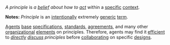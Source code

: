 *A principle* is *a [belief](https://github.com/gcassel/Modular-Organization-Terminology/blob/master/terms/believe.md) about how to [act](https://github.com/gcassel/Modular-Organization-Terminology/blob/master/terms/action.md)* within a [specific](https://github.com/gcassel/Modular-Organization-Terminology/blob/master/terms/specific.md) [context](https://github.com/gcassel/Modular-Organization-Terminology/blob/master/terms/context.md).
		
**Notes:**  *Principle* is an [intentionally](https://github.com/gcassel/Modular-Organization-Terminology/blob/master/terms/intention.md) extremely [generic](https://github.com/gcassel/Modular-Organization-Terminology/blob/master/terms/generic.md) [term](https://github.com/gcassel/Modular-Organization-Terminology/blob/master/terms/term.md).
		
[Agents](https://github.com/gcassel/Modular-Organization-Terminology/blob/master/terms/agent.md) [base](https://github.com/gcassel/Modular-Organization-Terminology/blob/master/terms/base.md) [specifications](https://github.com/gcassel/Modular-Organization-Terminology/blob/master/terms/specification.md), [standards](https://github.com/gcassel/Modular-Organization-Terminology/blob/master/terms/standard.md), [agreements](https://github.com/gcassel/Modular-Organization-Terminology/blob/master/terms/agreement.md), and many other [organizational](https://github.com/gcassel/Modular-Organization-Terminology/blob/master/terms/organization.md) [elements](https://github.com/gcassel/Modular-Organization-Terminology/blob/master/terms/element.md) on principles.  Therefore, agents may find it [efficient](https://github.com/gcassel/Modular-Organization-Terminology/blob/master/terms/efficient.md) to *[directly](https://github.com/gcassel/Modular-Organization-Terminology/blob/master/terms/direct.md) [discuss](https://github.com/gcassel/Modular-Organization-Terminology/blob/master/terms/dialogue.md) principles* before [collaborating](https://github.com/gcassel/Modular-Organization-Terminology/blob/master/terms/collaboration.md) on specific [designs](https://github.com/gcassel/Modular-Organization-Terminology/blob/master/terms/design.md).
